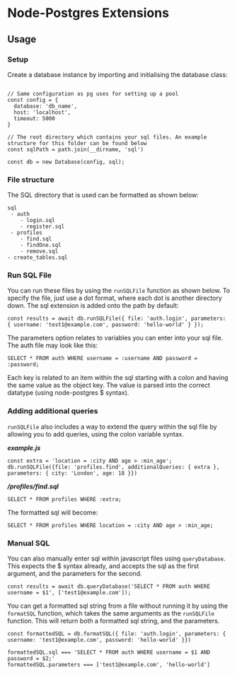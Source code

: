 # Node-Postgres Extensions

## Usage

### Setup

Create a database instance by importing and initialising the database class:

```

// Same configuration as pg uses for setting up a pool
const config = {
  database: 'db_name',
  host: 'localhost',
  timeout: 5000
}

// The root directory which contains your sql files. An example structure for this folder can be found below
const sqlPath = path.join(__dirname, 'sql')

const db = new Database(config, sql);
```

### File structure

The SQL directory that is used can be formatted as shown below:

```
sql
 - auth
    - login.sql
    - register.sql
 - profiles
    - find.sql
    - findOne.sql
    - remove.sql
- create_tables.sql
```

### Run SQL File

You can run these files by using the `runSQLFile` function as shown below. To specify the file, just use a dot format, where each dot is another directory down. The sql extension is added onto the path by default:

```
const results = await db.runSQLFile({ file: 'auth.login', parameters: { username: 'test1@example.com', password: 'hello-world' } });
```

The parameters option relates to variables you can enter into your sql file. The auth file may look like this:

```
SELECT * FROM auth WHERE username = :username AND password = :password;
```

Each key is related to an item within the sql starting with a colon and having the same value as the object key. The value is parsed into the correct datatype (using node-postgres \$ syntax).

### Adding additional queries

`runSQLFile` also includes a way to extend the query within the sql file by allowing you to add queries, using the colon variable syntax.

**_example.js_**

```
const extra = 'location = :city AND age > :min_age';
db.runSQLFile({file: 'profiles.find', additionalQueries: { extra }, parameters: { city: 'London', age: 18 }})
```

**_/profiles/find.sql_**

```
SELECT * FROM profiles WHERE :extra;
```

The formatted sql will become:

```
SELECT * FROM profiles WHERE location = :city AND age > :min_age;
```

### Manual SQL

You can also manually enter sql within javascript files using `queryDatabase`. This expects the \$ syntax already, and accepts the sql as the first argument, and the parameters for the second.

```
const results = await db.queryDatabase('SELECT * FROM auth WHERE username = $1', ['test1@example.com']);
```

You can get a formatted sql string from a file without running it by using the `formatSQL` function, which takes the same arguments as the `runSQLFile` function. This will return both a formatted sql string, and the parameters.

```
const formattedSQL = db.formatSQL({ file: 'auth.login', parameters: { username: 'test1@example.com', password: 'hello-world' }})

formattedSQL.sql === 'SELECT * FROM auth WHERE username = $1 AND password = $2;'
formattedSQL.parameters === ['test1@example.com', 'hello-world']

```
